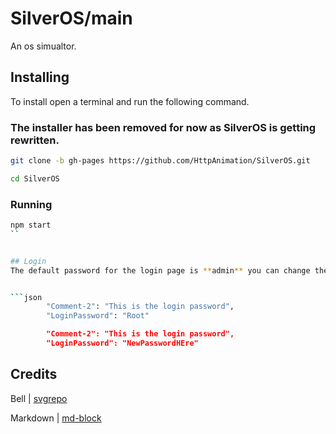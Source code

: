 # SilverOS/main
An os simualtor.

## Installing
To install open a terminal and run the following command.

### The installer has been removed for now as SilverOS is getting rewritten.
```bash
git clone -b gh-pages https://github.com/HttpAnimation/SilverOS.git
```

```bash
cd SilverOS
```

### Running

```bash
npm start
``


## Login
The default password for the login page is **admin** you can change the password in the file **config.json**


```json
        "Comment-2": "This is the login password",
        "LoginPassword": "Root"
```

```json
        "Comment-2": "This is the login password",
        "LoginPassword": "NewPasswordHEre"
```

## Credits
Bell | [svgrepo](https://www.svgrepo.com/svg/52215/bell)

Markdown | [md-block](https://md-block.verou.me/)